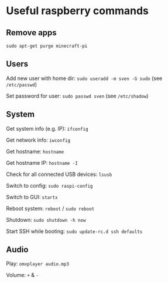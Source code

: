 # Useful raspberry commands

Remove apps
-----------
`sudo apt-get purge minecraft-pi`

Users
-----------

Add new user with home dir: `sudo useradd -m sven -G sudo` (see `/etc/passwd`)

Set password for user: `sudo passwd sven` (see `/etc/shadow`)

System
----------

Get system info (e.g. IP): `ifconfig`

Get network info: `iwconfig`

Get hostname: `hostname`

Get hostname IP: `hostname -I`

Check for all connected USB devices: `lsusb`

Switch to config: `sudo raspi-config`

Switch to GUI: `startx`

Reboot system: `reboot` / `sudo reboot`

Shutdown: `sudo shutdown -h now`

Start SSH while booting: `sudo update-rc.d ssh defaults`

Audio
-----------

Play: `omxplayer audio.mp3`

Volume: `+` & `-`